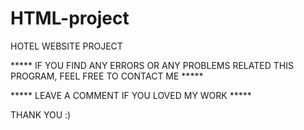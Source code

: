 # HTML-project
HOTEL WEBSITE PROJECT

***** IF YOU FIND ANY ERRORS OR ANY PROBLEMS RELATED THIS PROGRAM, FEEL FREE TO CONTACT ME *****  


***** LEAVE A COMMENT IF YOU LOVED MY WORK *****





THANK YOU  :) 
